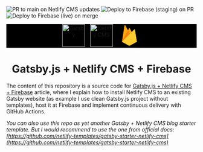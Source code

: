 ![PR to main on Netlify CMS updates](https://github.com/mausic/gatsby-netlify-sample/workflows/Create%20pull%20request%20to%20'main'%20on%20push%20to%20'publishing'/badge.svg)
![Deploy to Firebase (staging) on PR](<https://github.com/mausic/gatsby-netlify-sample/workflows/Deploy%20to%20Firebase%20Hosting%20(staging)%20on%20PR/badge.svg>)
![Deploy to Firebase (live) on merge](<https://github.com/mausic/gatsby-netlify-sample/workflows/Deploy%20to%20Firebase%20Hosting%20(live)%20on%20merge/badge.svg>)

<p align="center" style="background-color: black">
  <span style="padding-right: 10px">
  <a href="https://www.gatsbyjs.com">
    <img alt="Gatsby" src="https://www.gatsbyjs.com/Gatsby-Monogram.svg" width="60" />
  </a>
  </span>
  <span style="padding-right: 10px">
  <a href="https://www.netlifycms.org/">
    <img alt="Netlify CMS" src="https://d33wubrfki0l68.cloudfront.net/1f4ce04369d08e4f8c3a7ca30a11c4873fda2ae1/3cf4e/static/netlify-cms-logo-5a5d3304b7d2d77ea281363a71dcc970.svg" height="60" />
  </a>
  </span>
  <a href="https://firebase.google.com/">
    <svg height="60" xmlns="http://www.w3.org/2000/svg" viewBox="0 0 192 192"><defs><linearGradient id="d" x1="-108.63" y1="-692.24" x2="-58.56" y2="-742.31" gradientTransform="matrix(2.67 0 0 -2.67 317.23 -1808)" gradientUnits="userSpaceOnUse"><stop offset="0" stop-color="#fff" stop-opacity=".1"></stop><stop offset="1" stop-color="#fff" stop-opacity="0"></stop></linearGradient><linearGradient id="b" x1="56.9" y1="102.54" x2="48.9" y2="98.36" gradientUnits="userSpaceOnUse"><stop offset="0" stop-color="#a52714"></stop><stop offset=".4" stop-color="#a52714" stop-opacity=".5"></stop><stop offset=".8" stop-color="#a52714" stop-opacity="0"></stop></linearGradient><linearGradient id="c" x1="90.89" y1="90.91" x2="87.31" y2="87.33" gradientUnits="userSpaceOnUse"><stop offset="0" stop-color="#a52714" stop-opacity=".8"></stop><stop offset=".5" stop-color="#a52714" stop-opacity=".21"></stop><stop offset="1" stop-color="#a52714" stop-opacity="0"></stop></linearGradient><clipPath id="a"><path d="M143.41 47.34a4 4 0 00-6.77-2.16L115.88 66 99.54 34.89a4 4 0 00-7.08 0l-8.93 17-22.4-41.77a4 4 0 00-7.48 1.28L32 150l57.9 32.46a12 12 0 0011.7 0L160 150z"></path></clipPath></defs><g clip-path="url(#a)"><path d="M32 150L53.66 11.39a4 4 0 017.48-1.27l22.4 41.78 8.93-17a4 4 0 017.08 0L160 150z" fill="#ffa000"></path><path opacity=".12" fill="url(#b)" d="M106 9L0 0v192l32-42L106 9z"></path><path d="M106.83 96.01l-23.3-44.12L32 150l74.83-53.99z" fill="#f57c00"></path><path opacity=".2" fill="url(#c)" d="M0 0h192v192H0z"></path><path d="M160 150L143.41 47.34a4 4 0 00-6.77-2.16L32 150l57.9 32.47a12 12 0 0011.7 0z" fill="#ffca28"></path><path d="M143.41 47.34a4 4 0 00-6.77-2.16L115.88 66 99.54 34.89a4 4 0 00-7.08 0l-8.93 17-22.4-41.77a4 4 0 00-7.48 1.28L32 150h-.08l.07.08.57.28L115.83 67l20.78-20.8a4 4 0 016.78 2.16l16.45 101.74.16-.1zM32.19 149.81L53.66 12.39a4 4 0 017.48-1.28l22.4 41.78 8.93-17a4 4 0 017.08 0l16 30.43z" fill="#fff" fill-opacity=".2"></path><path d="M101.6 181.49a12 12 0 01-11.7 0l-57.76-32.4-.14.91 57.9 32.46a12 12 0 0011.7 0L160 150l-.15-.92z" style="isolation:isolate" fill="#a52714" opacity=".2"></path><path d="M143.41 47.34a4 4 0 00-6.77-2.16L115.88 66 99.54 34.89a4 4 0 00-7.08 0l-8.93 17-22.4-41.77a4 4 0 00-7.48 1.28L32 150l57.9 32.46a12 12 0 0011.7 0L160 150z" fill="url(#d)"></path></g></svg>
  </a>
</p>

<h1 align="center">
  Gatsby.js + Netlify CMS + Firebase
</h1>

The content of this repository is a source code for [Gatsby.js + Netlify CMS + Firebase](https://ryndia.me/gatsby-js-netlify-cms-firebase-hosting) article, where I explain how to install Netlify CMS to an existing Gatsby website (as example I use clean Gatsby.js project without templates), host it at Firebase and implement continuous delivery with GitHub Actions.

_You can also use this repo as yet another Gatsby + Netlify CMS blog starter template. But I would recommend to use the one from official docs: [https://github.com/netlify-templates/gatsby-starter-netlify-cms](https://github.com/netlify-templates/gatsby-starter-netlify-cms)_
